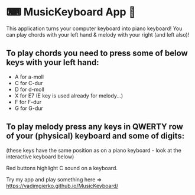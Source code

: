 # ⌨ MusicKeyboard App 🎹
This application turns your computer keyboard into piano keyboard! You can play chords with your left hand &amp; melody with your right (and left also)!

## To play chords you need to press some of below keys with your left hand:

- A for a-moll
- C for C-dur
- D for d-moll
- X for E7 (E key is used already for melody...)
- F for F-dur
- G for G-dur

## To play melody press any keys in QWERTY row of your (physical) keyboard and some of digits:

(these keys have the same position as on a piano keyboard - look at the interactive keyboard below)

Red buttons highlight C sound on a keyboard.

Try my app and play something here => https://vadimgierko.github.io/MusicKeyboard/